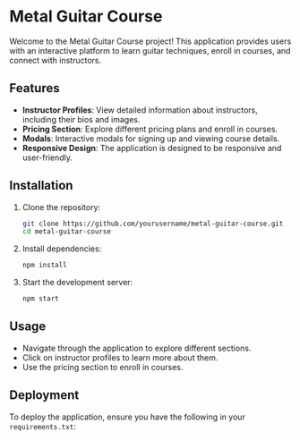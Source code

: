 # Metal Guitar Course

Welcome to the Metal Guitar Course project! This application provides users with an interactive platform to learn guitar techniques, enroll in courses, and connect with instructors.

## Features

- **Instructor Profiles**: View detailed information about instructors, including their bios and images.
- **Pricing Section**: Explore different pricing plans and enroll in courses.
- **Modals**: Interactive modals for signing up and viewing course details.
- **Responsive Design**: The application is designed to be responsive and user-friendly.

## Installation

1. Clone the repository:
   ```bash
   git clone https://github.com/yourusername/metal-guitar-course.git
   cd metal-guitar-course
   ```

2. Install dependencies:
   ```bash
   npm install
   ```

3. Start the development server:
   ```bash
   npm start
   ```

## Usage

- Navigate through the application to explore different sections.
- Click on instructor profiles to learn more about them.
- Use the pricing section to enroll in courses.

## Deployment

To deploy the application, ensure you have the following in your `requirements.txt`:
